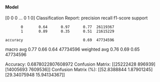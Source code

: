 #### Model
[0 0 0 ... 0 1 0]
Classification Report:
              precision    recall  f1-score   support

           0       0.64      0.97      0.77  26119367
           1       0.89      0.35      0.51  21615229

    accuracy                           0.69  47734596
   macro avg       0.77      0.66      0.64  47734596
weighted avg       0.76      0.69      0.65  47734596

Accuracy: 0.6878022807608972
Confusion Matrix:
[[25222428   896939]
 [14005693  7609536]]
Confusion Matrix (%):
[[52.8388844   1.87901245]
 [29.34075948 15.94134367]]

